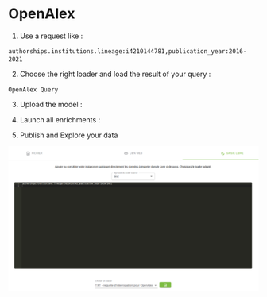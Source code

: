 # OpenAlex


1. Use a request like : 

```
authorships.institutions.lineage:i4210144781,publication_year:2016-2021
```


2. Choose the right loader and load the result of your query :

```
OpenAlex Query
```

3. Upload the model :

4. Launch all enrichments :

5. Publish and Explore your data



![image-20240612110155314](README.assets/image-20240612110155314.png)

